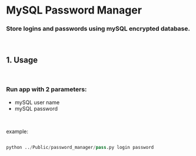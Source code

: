 # MySQL Password Manager

### Store logins and passwords using mySQL encrypted database.

&nbsp;

## 1. Usage

</br>

### Run app with 2 parameters:
- mySQL user name
- mySQL password

</br>

example:

```python

python ../Public/password_manager/pass.py login password

```

